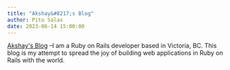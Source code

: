 ```yaml
---
title: "Akshay&#8217;s Blog"
author: Pito Salas
date: 2023-06-14 15:00:00
---
```



[ Akshay's Blog](<https://www.akshaykhot.com/>) –I am a Ruby on Rails
developer based in Victoria, BC. This blog is my attempt to spread the joy of
building web applications in Ruby on Rails with the world.


